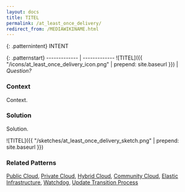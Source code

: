 ```yaml
---
layout: docs
title: TITEL
permalink: /at_least_once_delivery/
redirect_from: /MEDIAWIKINAME.html
---
```


{: .patternintent}
INTENT

{: .patternstart}
------------- | -------------
![TITEL]({{ "/icons/at_least_once_delivery_icon.png" | prepend: site.baseurl }})  | *Question?*

### Context

Context.

### Solution

Solution.
 
![TITEL]({{ "/sketches/at_least_once_delivery_sketch.png" | prepend: site.baseurl }})

### Related Patterns
[Public Cloud](/public_cloud/), [Private Cloud](/private_cloud/), [Hybrid Cloud](/hybrid_cloud/), [Community Cloud](/community_cloud/), [Elastic Infrastructure](/elastic_infrastructure/), [Watchdog](/watchdog/), [Update Transition Process](/update_transition_process/)